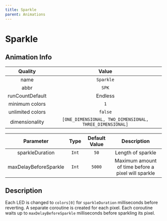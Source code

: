 ```yaml
---
title: Sparkle
parent: Animations
---
```


<!-- THIS FILE IS AUTOMATICALLY GENERATED -->
<!-- MAKE CHANGES TO THE AnimationInfo INSTANCE ASSOCIATED WITH THIS ANIMATION -->

# Sparkle

## Animation Info

|Quality|Value|
|:-:|:-:|
|name|`Sparkle`|
|abbr|`SPK`|
|runCountDefault|Endless|
|minimum colors|`1`|
|unlimited colors|`false`|
|dimensionality|`[ONE_DIMENSIONAL, TWO_DIMENSIONAL, THREE_DIMENSIONAL]`|

|Parameter|Type|Default Value|Description|
|:-:|:-:|:-:|:-:|
|sparkleDuration|`Int`|`50`|Length of sparkle|
|maxDelayBeforeSparkle|`Int`|`5000`|Maximum amount of time before a pixel will sparkle|

## Description
Each LED is changed to `colors[0]` for `sparkleDuration` milliseconds before reverting.
A separate coroutine is created for each pixel.
Each coroutine waits up to `maxDelayBeforeSparkle` milliseconds before sparkling its pixel.

